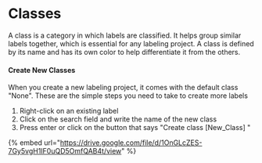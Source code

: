 # Classes

A class is a category in which labels are classified. It helps group similar labels together, which is essential for any labeling project. A class is defined by its name and has its own color to help differentiate it from the others.

#### Create New Classes

When you create a new labeling project, it comes with the default class "None". These are the simple steps you need to take to create more labels

1. Right-click on an existing label
2. Click on the search field and write the name of the new class
3. Press enter or click on the button that says "Create class \[New\_Class\] "

{% embed url="https://drive.google.com/file/d/1OnGLcZES-7Gy5vgH1IF0uQD5OmfQAB4t/view" %}

 

